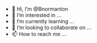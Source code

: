 - 👋 Hi, I’m @Bnormanton
- 👀 I’m interested in ...
- 🌱 I’m currently learning ...
- 💞️ I’m looking to collaborate on ...
- 📫 How to reach me ...

<!---
Bnormanton/Bnormanton is a ✨ special ✨ repository because its `README.md` (this file) appears on your GitHub profile.
You can click the Preview link to take a look at your changes.
--->
